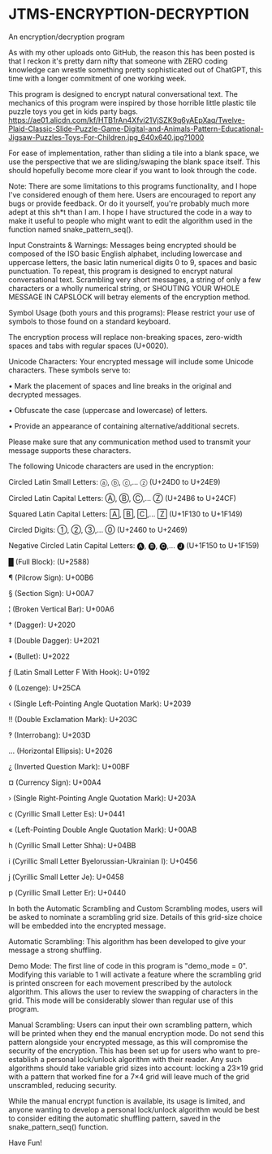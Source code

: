 # JTMS-ENCRYPTION-DECRYPTION
An encryption/decryption program

As with my other uploads onto GitHub, the reason this has been posted is that I reckon it's pretty darn nifty that someone with ZERO coding knowledge can wrestle something pretty sophisticated out of ChatGPT, this time with a longer commitment of one working week. 

This program is designed to encrypt natural conversational text.
The mechanics of this program were inspired by those horrible little plastic tile puzzle toys you get in kids party bags.
https://ae01.alicdn.com/kf/HTB1rAn4Xfvi21VjSZK9q6yAEpXaq/Twelve-Plaid-Classic-Slide-Puzzle-Game-Digital-and-Animals-Pattern-Educational-Jigsaw-Puzzles-Toys-For-Children.jpg_640x640.jpg?1000

For ease of implementation, rather than sliding a tile into a blank space, we use the perspective that we are sliding/swaping the blank space itself.
This should hopefully become more clear if you want to look through the code.


Note: There are some limitations to this programs functionality, and I hope I've considered enough of them here. Users are encouraged to report any bugs or provide feedback.
Or do it yourself, you're probably much more adept at this sh*t than I am. I hope I have structured the code in a way to make it useful to people who might want to edit the algorithm used in the function named snake_pattern_seq(). 


Input Constraints & Warnings: Messages being encrypted should be composed of the ISO basic English alphabet, including lowercase and uppercase letters, the basic latin numerical digits 0 to 9, spaces and basic punctuation. To repeat, this program is designed to encrypt natural conversational text.
Scrambling very short messages, a string of only a few characters or a wholly numerical string, or SHOUTING YOUR WHOLE MESSAGE IN CAPSLOCK will betray elements of the encryption method.


Symbol Usage (both yours and this programs): Please restrict your use of symbols to those found on a standard keyboard.

The encryption process will replace non-breaking spaces, zero-width spaces and tabs with regular spaces (U+0020).

Unicode Characters: Your encrypted message will include some Unicode characters. These symbols serve to:

• Mark the placement of spaces and line breaks in the original and decrypted messages.

• Obfuscate the case (uppercase and lowercase) of letters.

• Provide an appearance of containing alternative/additional secrets.



Please make sure that any communication method used to transmit your message supports these characters.


The following Unicode characters are used in the encryption:

Circled Latin Small Letters: ⓐ, ⓑ, ⓒ,... ⓩ (U+24D0 to U+24E9)

Circled Latin Capital Letters: Ⓐ, Ⓑ, Ⓒ,... Ⓩ (U+24B6 to U+24CF)

Squared Latin Capital Letters: 🄰, 🄱, 🄲,... 🅉 (U+1F130 to U+1F149)

Circled Digits: ①, ②, ③,... ⓪ (U+2460 to U+2469)

Negative Circled Latin Capital Letters: 🅐, 🅑, 🅒,... 🅙 (U+1F150 to U+1F159) 

█ (Full Block): (U+2588)

¶ (Pilcrow Sign): U+00B6 

§ (Section Sign): U+00A7

¦ (Broken Vertical Bar): U+00A6 

† (Dagger): U+2020

‡ (Double Dagger): U+2021

• (Bullet): U+2022

ƒ (Latin Small Letter F With Hook): U+0192 

◊ (Lozenge): U+25CA

‹ (Single Left-Pointing Angle Quotation Mark): U+2039 

‼ (Double Exclamation Mark): U+203C

‽ (Interrobang): U+203D 

… (Horizontal Ellipsis): U+2026

¿ (Inverted Question Mark): U+00BF 

¤ (Currency Sign): U+00A4

› (Single Right-Pointing Angle Quotation Mark): U+203A 

с (Cyrillic Small Letter Es): U+0441

« (Left-Pointing Double Angle Quotation Mark): U+00AB 

һ (Cyrillic Small Letter Shha): U+04BB

і (Cyrillic Small Letter Byelorussian-Ukrainian I): U+0456 

ј (Cyrillic Small Letter Je): U+0458

р (Cyrillic Small Letter Er): U+0440 


In both the Automatic Scrambling and Custom Scrambling modes, users will be asked to nominate a scrambling grid size.
Details of this grid-size choice will be embedded into the encrypted message.

Automatic Scrambling: This algorithm has been developed to give your message a strong shuffling.

Demo Mode: The first line of code in this program is "demo_mode = 0". Modifying this variable to 1 will activate a feature where the scrambling grid is printed onscreen for each movement prescribed by the autolock algorithm. This allows the user to review the swapping of characters in the grid. This mode will be considerably slower than regular use of this program.

Manual Scrambling: Users can input their own scrambling pattern, which will be printed when they end the manual encryption mode.
Do not send this pattern alongside your encrypted message, as this will compromise the security of the encryption.
This has been set up for users who want to pre-establish a personal lock/unlock algorithm with their reader.
Any such algorithms should take variable grid sizes into account:
locking a 23×19 grid with a pattern that worked fine for a 7×4 grid will leave much of the grid unscrambled, reducing security.

While the manual encrypt function is available, its usage is limited, and anyone wanting to develop a personal lock/unlock algorithm would be best to consider editing the automatic shuffling pattern, saved in the snake_pattern_seq() function. 

Have Fun!
